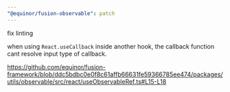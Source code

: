 ```yaml
---
"@equinor/fusion-observable": patch
---
```


fix linting

when using `React.useCallback` inside another hook, the callback function cant resolve input type of callback.

https://github.com/equinor/fusion-framework/blob/ddc5bdbc0e0f8c61affb66631fe59366785ee474/packages/utils/observable/src/react/useObservableRef.ts#L15-L18
